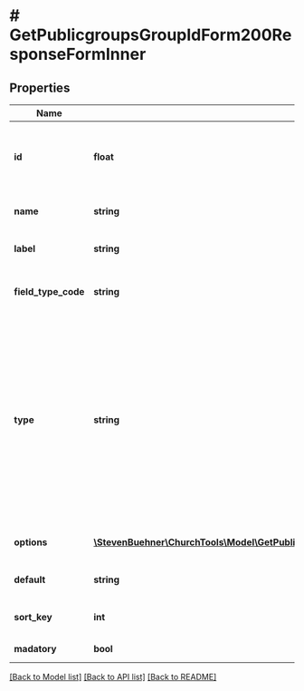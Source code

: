 # # GetPublicgroupsGroupIdForm200ResponseFormInner

## Properties

Name | Type | Description | Notes
------------ | ------------- | ------------- | -------------
**id** | **float** | ID of the form field. Only IDs within the same form field type are unique, i.e. a form field is identified by its type and its ID. |
**name** | **string** | The field&#39;s internal name. Not intended to be displayed. |
**label** | **string** | A human readable label for the form field. |
**field_type_code** | **string** | One of: checkbox, date, multiselect, number, radioselect, select, text, textarea |
**type** | **string** | One of: \&quot;person\&quot; (person fields), \&quot;custom\&quot; (custom group member fields), \&quot;relation\&quot; (when new family members should be signed up, can be \&quot;spouse\&quot; or \&quot;child\&quot;), \&quot;comment\&quot; (general comment field), \&quot;privacy\&quot; (privacy agreement for new users) |
**options** | [**\StevenBuehner\ChurchTools\Model\GetPublicgroupsGroupIdForm200ResponseFormInnerOptionsInner[]**](GetPublicgroupsGroupIdForm200ResponseFormInnerOptionsInner.md) | Provides the set of allowed options for select fields. | [optional]
**default** | **string** | The default value set when the user does not set this value. | [optional]
**sort_key** | **int** | Form fields should be sorted by this key ascending. |
**madatory** | **bool** | If this is true, the field is required. |

[[Back to Model list]](../../README.md#models) [[Back to API list]](../../README.md#endpoints) [[Back to README]](../../README.md)
